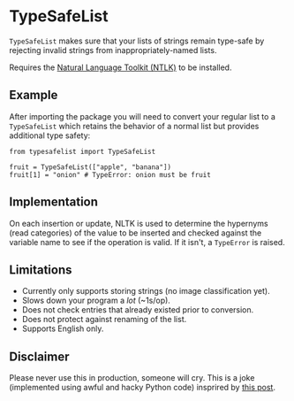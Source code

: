 # TypeSafeList

`TypeSafeList` makes sure that your lists of strings remain type-safe by rejecting invalid strings from inappropriately-named lists.

Requires the [Natural Language Toolkit (NTLK)](https://www.nltk.org/) to be installed.

## Example

After importing the package you will need to convert your regular list to a `TypeSafeList` which retains the behavior of a normal list but provides additional type safety:

```
from typesafelist import TypeSafeList

fruit = TypeSafeList(["apple", "banana"])
fruit[1] = "onion" # TypeError: onion must be fruit
```

## Implementation

On each insertion or update, NLTK is used to determine the hypernyms (read categories) of the value to be inserted and checked against the variable name to see if the operation is valid. If it isn't, a `TypeError` is raised.

## Limitations

* Currently only supports storing strings (no image classification yet).
* Slows down your program a *lot* (~1s/op).
* Does not check entries that already existed prior to conversion.
* Does not protect against renaming of the list.
* Supports English only.

## Disclaimer

Please never use this in production, someone will cry. This is a joke (implemented using awful and hacky Python code) insprired by [this post](https://www.reddit.com/r/ProgrammerHumor/comments/ad6knh/actual_question_on_my_mock_exam/).
